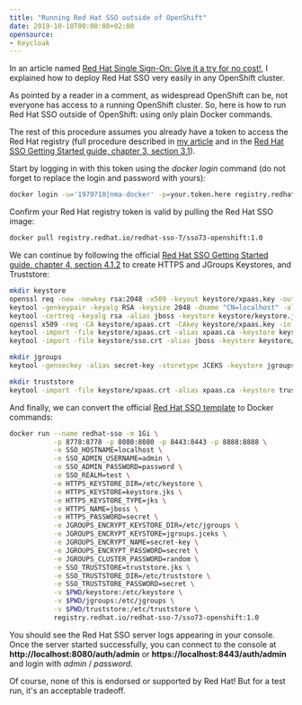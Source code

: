 ```yaml
---
title: "Running Red Hat SSO outside of OpenShift"
date: 2019-10-10T00:00:00+02:00
opensource: 
- Keycloak
---
```


In an article named [Red Hat Single Sign-On: Give it a try for no cost!](https://developers.redhat.com/blog/2019/02/07/red-hat-single-sign-on-give-it-a-try-for-no-cost/), I explained how to deploy Red Hat SSO very easily in any OpenShift cluster.

As pointed by a reader in a comment, as widespread OpenShift can be, not everyone has access to a running OpenShift cluster. So, here is how to run Red Hat SSO outside of OpenShift: using only plain Docker commands.

The rest of this procedure assumes you already have a token to access the Red Hat registry (full procedure described in [my article](https://developers.redhat.com/blog/2019/02/07/red-hat-single-sign-on-give-it-a-try-for-no-cost/) and in the [Red Hat SSO Getting Started guide, chapter 3, section 3.1](https://access.redhat.com/documentation/en-us/red_hat_single_sign-on/7.3/html/red_hat_single_sign-on_for_openshift/get_started)).

Start by logging in with this token using the *docker login* command (do not forget to replace the login and password with yours):

```sh
docker login -u='1979710|nma-docker' -p=your.token.here registry.redhat.io
```

Confirm your Red Hat registry token is valid by pulling the Red Hat SSO image:

```sh
docker pull registry.redhat.io/redhat-sso-7/sso73-openshift:1.0
```

We can continue by following the official [Red Hat SSO Getting Started guide, chapter 4, section 4.1.2](https://access.redhat.com/documentation/en-us/red_hat_single_sign-on/7.3/html/red_hat_single_sign-on_for_openshift/advanced_concepts#Configuring-Keystores) to create HTTPS and JGroups Keystores, and Truststore:

```sh
mkdir keystore
openssl req -new -newkey rsa:2048 -x509 -keyout keystore/xpaas.key -out keystore/xpaas.crt -days 365 -subj "/CN=localhost" -nodes
keytool -genkeypair -keyalg RSA -keysize 2048 -dname "CN=localhost" -alias jboss -keystore keystore/keystore.jks -storepass secret -keypass secret
keytool -certreq -keyalg rsa -alias jboss -keystore keystore/keystore.jks -file keystore/sso.csr -storepass secret
openssl x509 -req -CA keystore/xpaas.crt -CAkey keystore/xpaas.key -in keystore/sso.csr -out keystore/sso.crt -days 365 -CAcreateserial
keytool -import -file keystore/xpaas.crt -alias xpaas.ca -keystore keystore/keystore.jks -storepass secret -trustcacerts -noprompt
keytool -import -file keystore/sso.crt -alias jboss -keystore keystore/keystore.jks -storepass secret

mkdir jgroups
keytool -genseckey -alias secret-key -storetype JCEKS -keystore jgroups/jgroups.jceks -storepass secret -keypass secret

mkdir truststore
keytool -import -file keystore/xpaas.crt -alias xpaas.ca -keystore truststore/truststore.jks -storepass secret -trustcacerts -noprompt
```

And finally, we can convert the official [Red Hat SSO template](https://github.com/jboss-container-images/redhat-sso-7-openshift-image/blob/sso73-dev/templates/sso73-https.json) to Docker commands:

```sh
docker run --name redhat-sso -m 1Gi \
           -p 8778:8778 -p 8080:8080 -p 8443:8443 -p 8888:8888 \
           -e SSO_HOSTNAME=localhost \
           -e SSO_ADMIN_USERNAME=admin \
           -e SSO_ADMIN_PASSWORD=password \
           -e SSO_REALM=test \
           -e HTTPS_KEYSTORE_DIR=/etc/keystore \
           -e HTTPS_KEYSTORE=keystore.jks \
           -e HTTPS_KEYSTORE_TYPE=jks \
           -e HTTPS_NAME=jboss \
           -e HTTPS_PASSWORD=secret \
           -e JGROUPS_ENCRYPT_KEYSTORE_DIR=/etc/jgroups \
           -e JGROUPS_ENCRYPT_KEYSTORE=jgroups.jceks \
           -e JGROUPS_ENCRYPT_NAME=secret-key \
           -e JGROUPS_ENCRYPT_PASSWORD=secret \
           -e JGROUPS_CLUSTER_PASSWORD=random \
           -e SSO_TRUSTSTORE=truststore.jks \
           -e SSO_TRUSTSTORE_DIR=/etc/truststore \
           -e SSO_TRUSTSTORE_PASSWORD=secret \
           -v $PWD/keystore:/etc/keystore \
           -v $PWD/jgroups:/etc/jgroups \
           -v $PWD/truststore:/etc/truststore \
           registry.redhat.io/redhat-sso-7/sso73-openshift:1.0
```

You should see the Red Hat SSO server logs appearing in your console.
Once the server started successfully, you can connect to the console at **http://localhost:8080/auth/admin** or **https://localhost:8443/auth/admin** and login with *admin* / *password*.

Of course, none of this is endorsed or supported by Red Hat! But for a test run, it's an acceptable tradeoff.
